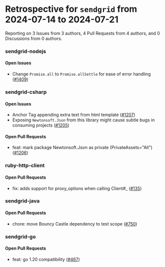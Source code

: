 # Retrospective for `sendgrid` from 2024-07-14 to 2024-07-21

Reporting on 3 Issues from 3 authors, 4 Pull Requests from 4 authors, and 0 Discussions from 0 authors.


### sendgrid-nodejs

#### Open Issues

- Change `Promise.all` to `Promise.allSettle` for ease of error handling ([#1409](https://github.com/sendgrid/sendgrid-nodejs/issues/1409))

### sendgrid-csharp

#### Open Issues

- Anchor Tag appending extra text from html template ([#1207](https://github.com/sendgrid/sendgrid-csharp/issues/1207))
- Exposing `Newtonsoft.Json` from this library might cause subtle bugs in consuming projects ([#1205](https://github.com/sendgrid/sendgrid-csharp/issues/1205))

#### Open Pull Requests

- feat: mark package Newtonsoft.Json as private (PrivateAssets="All") ([#1206](https://github.com/sendgrid/sendgrid-csharp/pull/1206))

### ruby-http-client

#### Open Pull Requests

- fix: adds support for proxy_options when calling Client#_ ([#135](https://github.com/sendgrid/ruby-http-client/pull/135))

### sendgrid-java

#### Open Pull Requests

- chore: move Bouncy Castle dependency to test scope ([#750](https://github.com/sendgrid/sendgrid-java/pull/750))

### sendgrid-go

#### Open Pull Requests

- feat: go 1.20 compatibility ([#467](https://github.com/sendgrid/sendgrid-go/pull/467))